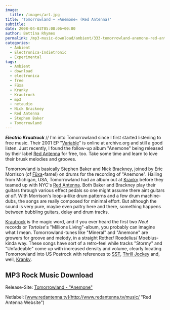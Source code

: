 ```yaml
---
image:
  title: /images/art.jpg
title: 'Tomorrowland – »Anemone« (Red Antenna)'
subtitle: 
date: 2008-04-03T05:08:06+00:00
author: Bettina Rhymes
permalink: /mp3-music-download/ambient/333-tomorrowland-anemone-red-antenna
categories:
  - Ambient
  - Electronica-Indietronic
  - Experimental
tags:
  - Ambient
  - download
  - electronica
  - free
  - Füxa
  - Kranky
  - Krautrock
  - mp3
  - netaudio
  - Nick Brackney
  - Red Antenna
  - Stephen Baker
  - Tomorrowland
---
```

***Electric Krautrock*** // I'm into Tomorrowland since I first started listening to free music. Their 2001 EP "[Variable](http://www.archive.org/details/ramp316 "Tomorrowland @ archive.org")" is online at archive.org and still a good listen. Just recently, I found the follow-up album "Anemone" being released by their label [Red Antenna](http://www.redantenna.tv/ "Red Antenna Collective") for free, too. Take some time and learn to love their brusk melodies and grooves.<!--more-->

Tomorrowland is basically Stephen Baker and Nick Brackney, joined by Eric Morrison (of [Füxa](http://www.myspace.com/fuxamusic "Füxa @ Myspace")-fame!) on drums for the recording of "Anemone". Hailing from Michigan, USA, Tomorrowland had an album out at [Kranky](http://www.kranky.net/artists/tomorrowland.html "Tomorrowland @ Kranky") before they teamed up with NYC's [Red Antenna](http://www.redantenna.tv/ "Red Antenna Collective"). Both Baker and Brackney play their guitars through various effect pedals so one might assume there aint guitars _at all_. With Morrison's loop-a-like drum patterns and a few drum machine-dubs, the songs are really composed for minimal effort. But although the sound is very pure, maybe even paltry here and there, something happens between bubbling guitars, delay and drum tracks.

[Krautrock](http://en.wikipedia.org/wiki/Kraut_rock "Krautrock @ Wikipedia") is the magic word, and if you ever heard the first two _Neu!_ records or _Tortoise_'s "Millions Living"-album, you probably can imagine what I mean. Tomorrowland-tunes like "Mineral" and "Anemone" are growers for groove and melody, in a straight Rother/ Roedelius/ Moebius-kinda way. These songs have sort of a retro-feel while tracks "Stormy" and "Unfadeable" come up with increased density and volume, clearly locating Tomorrowland into US Postrock with references to [SST](http://en.wikipedia.org/wiki/SST_Records "SST @ Wikipedia"), [Thrill Jockey](http://www.thrilljockey.com/ "Thrill Jockey Website") and, well, [Kranky](http://www.kranky.net/ "Kranky Website").

## MP3 Rock Music Download

Release-Site:  [](http://www.homeworkrecords.net/)[Tomorrowland - "Anemone"](http://www.redantenna.tv/music/category/tomorrowland/)
  
Netlabel: [www.redantenna.tv](http://www.redantenna.tv/music/ "Red Antenna Website")